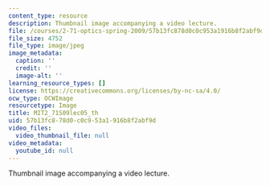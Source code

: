 ```yaml
---
content_type: resource
description: Thumbnail image accompanying a video lecture.
file: /courses/2-71-optics-spring-2009/57b13fc878d0c0c953a1916b8f2abf9d_MIT2_71S09lec05_th.jpg
file_size: 4752
file_type: image/jpeg
image_metadata:
  caption: ''
  credit: ''
  image-alt: ''
learning_resource_types: []
license: https://creativecommons.org/licenses/by-nc-sa/4.0/
ocw_type: OCWImage
resourcetype: Image
title: MIT2_71S09lec05_th
uid: 57b13fc8-78d0-c0c9-53a1-916b8f2abf9d
video_files:
  video_thumbnail_file: null
video_metadata:
  youtube_id: null
---
```

Thumbnail image accompanying a video lecture.